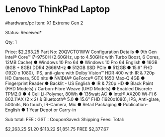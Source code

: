 # Lenovo ThinkPad Laptop
#hardware/pc
Item:
X1 Extreme Gen 2
	
Status:
Received*
	
Qty:
1
	
Price:
$2,263.25
	Part No: 20QVCTO1WW
Configuration Details
●  9th Gen Intel® Core™ i7-9750H (2.60GHz, up to 4.50GHz with Turbo Boost, 6 Cores, 12MB Cache)
●  Windows 10 Pro 64
●  Windows 10 Pro 64 English
●  16GB (8GB + 8GB) DDR4 2666MHz
●  512GB SSD PCIe
●  512GB
●  15.6" FHD (1920 x 1080), IPS, anti-glare with Dolby Vision™ HDR 400 with IR & 720p HD Camera, 500 nits
●  NVIDIA® GeForce® GTX 1650 Max-Q 4GB
●  Fingerprint Reader
●  Backlit - US English
●  IR & 720p HD
●  Black Paint (FHD Models) / Carbon-Fibre Weave (UHD Models)
●  Enabled Discrete TPM2.0
●  4 Cell Li-Polymer, 80Wh
●  135watt AC
●  Intel® AX200 Wi-Fi 6 802.11AX (2 x 2) & Bluetooth® 5.0
●  15.6" FHD (1920x1080), IPS, Anti-glare, 500nits, No touch, IR-Camera, Mic
●  Retail Packaging
●  Publication-English
●  1 Year Depot or Carry-in
	
Sub total:
FEE :
GST :
CouponSaved:
Shipping Fees:
Total:
	
$2,263.25
$1.20
$113.22
$1,851.75
FREE
$2,377.67